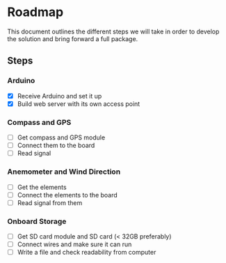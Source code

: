 # Roadmap

This document outlines the different steps we will take in order to develop the
solution and bring forward a full package.

## Steps

### Arduino

- [x] Receive Arduino and set it up
- [x] Build web server with its own access point

### Compass and GPS

- [ ] Get compass and GPS module
- [ ] Connect them to the board
- [ ] Read signal

### Anemometer and Wind Direction

- [ ] Get the elements
- [ ] Connect the elements to the board
- [ ] Read signal from them

### Onboard Storage

- [ ] Get SD card module and SD card (< 32GB preferably)
- [ ] Connect wires and make sure it can run
- [ ] Write a file and check readability from computer
